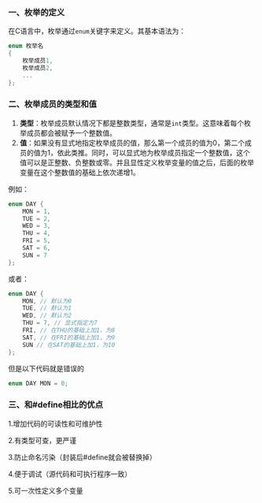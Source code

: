 ### 一、枚举的定义

在C语言中，枚举通过`enum`关键字来定义。其基本语法为：

```c
enum 枚举名 
{
    枚举成员1,
    枚举成员2,
    ...
};
```

### 二、枚举成员的类型和值

1. **类型**：枚举成员默认情况下都是整数类型，通常是`int`类型。这意味着每个枚举成员都会被赋予一个整数值。
2. **值**：如果没有显式地指定枚举成员的值，那么第一个成员的值为0，第二个成员的值为1，依此类推。同时，可以显式地为枚举成员指定一个整数值，这个值可以是正整数、负整数或零。并且显性定义枚举变量的值之后，后面的枚举变量在这个整数值的基础上依次递增1。

例如：

```c
enum DAY {
    MON = 1,
    TUE = 2,
    WED = 3,
    THU = 4,
    FRI = 5,
    SAT = 6,
    SUN = 7
};
```

或者：

```c
enum DAY {
    MON, // 默认为0
    TUE, // 默认为1
    WED, // 默认为2
    THU = 7, // 显式指定为7
    FRI, // 在THU的基础上加1，为8
    SAT, // 在FRI的基础上加1，为9
    SUN // 在SAT的基础上加1，为10
};
```

但是以下代码就是错误的

~~~c
enum DAY MON = 0;
~~~

### 三、和#define相比的优点

1.增加代码的可读性和可维护性

2.有类型可查，更严谨

3.防止命名污染（封装后#define就会被替换掉）

4.便于调试（源代码和可执行程序一致）

5.可一次性定义多个变量